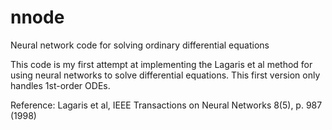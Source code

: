 # nnode
Neural network code for solving ordinary differential equations

This code is my first attempt at implementing the Lagaris et al method for using neural networks to solve differential equations. This first version only handles 1st-order ODEs.

Reference: Lagaris et al, IEEE Transactions on Neural Networks 8(5), p. 987 (1998)

